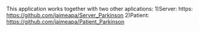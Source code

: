 This application works together with two other aplications:
1)Server: https: https://github.com/jaimeapa/Server_Parkinson 
2)Patient: https://github.com/jaimeapa/Patient_Parkinson
